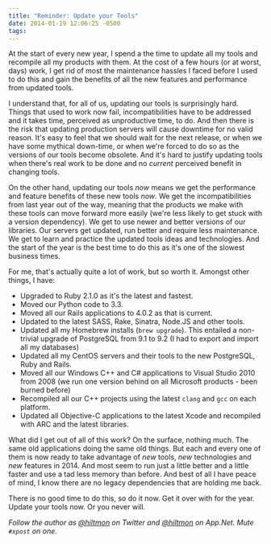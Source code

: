 ```yaml
---
title: "Reminder: Update your Tools"
date: 2014-01-19 12:06:25 -0500
tags: 
---
```


At the start of every new year, I spend a the time to update all my tools and recompile all my products with them. At the cost of a few hours (or at worst, days) work, I get rid of most the maintenance hassles I faced before I used to do this and gain the benefits of all the new features and performance from updated tools.

I understand that, for all of us, updating our tools is surprisingly hard. Things that used to work now fail, incompatibilities have to be addressed and it takes time, perceived as unproductive time, to do. And then there is the risk that updating production servers will cause downtime for no valid reason. It's easy to feel that we should wait for the next release, or when we have some mythical down-time, or when we're forced to do so as the versions of our tools become obsolete. And it's hard to justify updating tools when there's real work to be done and no *current* perceived benefit in changing tools.

On the other hand, updating our tools *now* means we get the performance and feature benefits of these new tools *now*. We get the incompatibilities from last year out of the way, meaning that the products we make with these tools can move forward more easily (we're less likely to get stuck with a version dependency). We get to use newer and better versions of our libraries. Our servers get updated, run better and require less maintenance. We get to learn and practice the updated tools ideas and technologies. And the start of the year is the best time to do this as it's one of the slowest business times.

For me, that's actually quite a lot of work, but so worth it. Amongst other things, I have:

- Upgraded to Ruby 2.1.0 as it's the latest and fastest.
- Moved our Python code to 3.3.
- Moved all our Rails applications to 4.0.2 as that is current.
- Updated to the latest SASS, Rake, Sinatra, Node.JS and other tools.
- Updated all my Homebrew installs (`brew upgrade`). This entailed a non-trivial upgrade of PostgreSQL from 9.1 to 9.2 (I had to export and import all my databases)
- Updated all my CentOS servers and their tools to the new PostgreSQL, Ruby and Rails.
- Moved all our Windows C++ and C# applications to Visual Studio 2010 from 2008 (we run one version behind on all Microsoft products - been burned before)
- Recompiled all our C++ projects using the latest `clang` and `gcc` on each platform.
- Updated all Objective-C applications to the latest Xcode and recompiled with ARC and the latest libraries.

What did I get out of all of this work? On the surface, nothing much. The same old applications doing the same old things. But each and every one of them is now ready to take advantage of *new* tools, *new* technologies and *new* features in 2014. And most seem to run just a little better and a little faster and use a tad less memory than before. And best of all I have peace of mind, I know there are no legacy dependencies that are holding me back.

There is no good time to do this, so do it now. Get it over with for the year. Update your tools now. Or you never will.

*Follow the author as [@hiltmon](https://twitter.com/hiltmon) on Twitter and [@hiltmon](http://alpha.app.net/hiltmon) on App.Net. Mute `#xpost` on one.*
